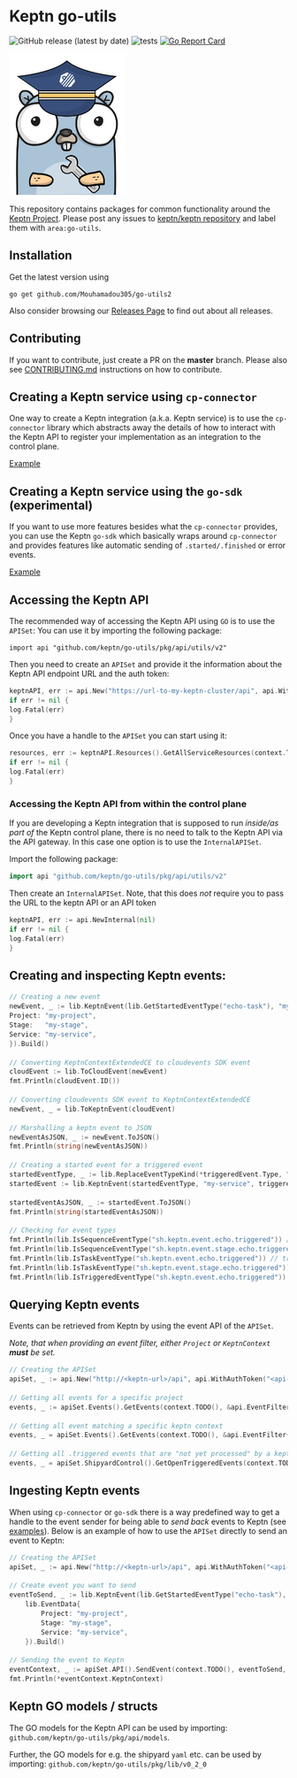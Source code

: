 # Keptn go-utils

![GitHub release (latest by date)](https://img.shields.io/github/v/release/keptn/go-utils)
![tests](https://github.com/keptn/go-utils/workflows/tests/badge.svg)
[![Go Report Card](https://goreportcard.com/badge/github.com/keptn/go-utils)](https://goreportcard.com/report/github.com/keptn/go-utils)

<img src="./gopher.png" alt="go-utils-gopher" width="210"/>

This repository contains packages for common functionality around the [Keptn Project](https://github.com/keptn).
Please post any issues to [keptn/keptn repository](https://github.com/keptn/keptn/issues) and label them
with `area:go-utils`.

## Installation

Get the latest version using

```console
go get github.com/Mouhamadou305/go-utils2
```

Also consider browsing our [Releases Page](https://github.com/keptn/go-utils/releases) to find out about all releases.

## Contributing

If you want to contribute, just create a PR on the **master** branch.
Please also see [CONTRIBUTING.md](CONTRIBUTING.md) instructions on how to contribute.

## Creating a Keptn service using `cp-connector`

One way to create a Keptn integration (a.k.a. Keptn service) is to use the `cp-connector` library which abstracts away
the
details of how to interact with the Keptn API to register your implementation as an integration to the control
plane.

[Example](./examples/cp-connector)

## Creating a Keptn service using the `go-sdk` (experimental)

If you want to use more features besides what the `cp-connector` provides, you can use the Keptn `go-sdk` which
basically wraps around `cp-connector` and provides features like automatic sending of `.started/.finished` or error
events.

[Example](./examples/go-sdk)

## Accessing the Keptn API

The recommended way of accessing the Keptn API using `GO` is to use the `APISet`:
You can use it by importing the following package:

```golang
import api "github.com/keptn/go-utils/pkg/api/utils/v2"
```

Then you need to create an `APISet` and provide it the information about
the Keptn API endpoint URL and the auth token:

```go
keptnAPI, err := api.New("https://url-to-my-keptn-cluster/api", api.WithAuthToken(mySecretToken))
if err != nil {
log.Fatal(err)
}
```

Once you have a handle to the `APISet` you can start using it:

```go
resources, err := keptnAPI.Resources().GetAllServiceResources(context.TODO(), "my-project", "my-stage", "my-service", api.ResourcesGetAllServiceResourcesOptions{})
if err != nil {
log.Fatal(err)
}
```

### Accessing the Keptn API from within the control plane

If you are developing a Keptn integration that is supposed to run *inside/as part of* the Keptn control plane,
there is no need to talk to the Keptn API via the API gateway. In this case one option is to use the `InternalAPISet`.

Import the following package:

```go
import api "github.com/keptn/go-utils/pkg/api/utils/v2"
```

Then create an `InternalAPISet`. Note, that this does *not* require you to pass the URL to the keptn API or an API token

```go
keptnAPI, err := api.NewInternal(nil)
if err != nil {
log.Fatal(err)
}
```

## Creating and inspecting Keptn events:

```go
// Creating a new event
newEvent, _ := lib.KeptnEvent(lib.GetStartedEventType("echo-task"), "my-service", lib.EventData{
Project: "my-project",
Stage:   "my-stage",
Service: "my-service",
}).Build()

// Converting KeptnContextExtendedCE to cloudevents SDK event
cloudEvent := lib.ToCloudEvent(newEvent)
fmt.Println(cloudEvent.ID())

// Converting cloudevents SDK event to KeptnContextExtendedCE
newEvent, _ = lib.ToKeptnEvent(cloudEvent)

// Marshalling a keptn event to JSON
newEventAsJSON, _ := newEvent.ToJSON()
fmt.Println(string(newEventAsJSON))

// Creating a started event for a triggered event
startedEventType, _ := lib.ReplaceEventTypeKind(*triggeredEvent.Type, "started")
startedEvent := lib.KeptnEvent(startedEventType, "my-service", triggeredEvent.Data)

startedEventAsJSON, _ := startedEvent.ToJSON()
fmt.Println(string(startedEventAsJSON))

// Checking for event types
fmt.Println(lib.IsSequenceEventType("sh.keptn.event.echo.triggered")) // false
fmt.Println(lib.IsSequenceEventType("sh.keptn.event.stage.echo.triggered")) // true
fmt.Println(lib.IsTaskEventType("sh.keptn.event.echo.triggered")) // true
fmt.Println(lib.IsTaskEventType("sh.keptn.event.stage.echo.triggered")) // false
fmt.Println(lib.IsTriggeredEventType("sh.keptn.event.echo.triggered")) // true
```

## Querying Keptn events
Events can be retrieved from Keptn by using the event API of the `APISet`.

*Note, that when providing an event filter, either `Project` or `KeptnContext` **must** be set.*

```go
// Creating the APISet
apiSet, _ := api.New("http://<keptn-url>/api", api.WithAuthToken("<api-token>"))

// Getting all events for a specific project
events, _ := apiSet.Events().GetEvents(context.TODO(), &api.EventFilter{Project: "echo-project"}, api.EventsGetEventsOptions{})

// Getting all event matching a specific keptn context
events, _ = apiSet.Events().GetEvents(context.TODO(), &api.EventFilter{KeptnContext: "7d4ca79a-6f38-4b88-9139-433342e350bf"}, api.EventsGetEventsOptions{})

// Getting all .triggered events that are "not yet processed" by a keptn integration for a specific project
events, _ = apiSet.ShipyardControl().GetOpenTriggeredEvents(context.TODO(), api.EventFilter{Project: "echo-project"}, api.ShipyardControlGetOpenTriggeredEventsOptions{})
```

## Ingesting Keptn events

When using `cp-connector` or `go-sdk` there is a way predefined way to get a handle to the event sender for being able
to *send back* events to Keptn (see [examples](./examples/cp-connector)).
Below is an example of how to use the `APISet` directly to send an event to Keptn:

```go
// Creating the APISet
apiSet, _ := api.New("http://<keptn-url>/api", api.WithAuthToken("<api-token>"))

// Create event you want to send
eventToSend, _ := lib.KeptnEvent(lib.GetStartedEventType("echo-task"), "my-service",
	lib.EventData{
	    Project: "my-project", 
		Stage: "my-stage", 
		Service: "my-service",
	}).Build()

// Sending the event to Keptn
eventContext, _ := apiSet.API().SendEvent(context.TODO(), eventToSend, api.APISendEventOptions{})
fmt.Println(*eventContext.KeptnContext)
```

## Keptn GO models / structs

The GO models for the Keptn API can be used by importing: `github.com/keptn/go-utils/pkg/api/models`.

Further, the GO models for e.g. the shipyard `yaml` etc. can be used by
importing: `github.com/keptn/go-utils/pkg/lib/v0_2_0`
